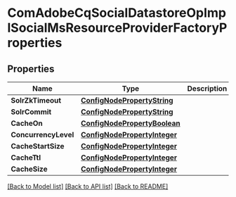 # ComAdobeCqSocialDatastoreOpImplSocialMsResourceProviderFactoryProperties

## Properties
Name | Type | Description | Notes
------------ | ------------- | ------------- | -------------
**SolrZkTimeout** | [**ConfigNodePropertyString**](configNodePropertyString.md) |  | [optional] 
**SolrCommit** | [**ConfigNodePropertyString**](configNodePropertyString.md) |  | [optional] 
**CacheOn** | [**ConfigNodePropertyBoolean**](configNodePropertyBoolean.md) |  | [optional] 
**ConcurrencyLevel** | [**ConfigNodePropertyInteger**](configNodePropertyInteger.md) |  | [optional] 
**CacheStartSize** | [**ConfigNodePropertyInteger**](configNodePropertyInteger.md) |  | [optional] 
**CacheTtl** | [**ConfigNodePropertyInteger**](configNodePropertyInteger.md) |  | [optional] 
**CacheSize** | [**ConfigNodePropertyInteger**](configNodePropertyInteger.md) |  | [optional] 

[[Back to Model list]](../README.md#documentation-for-models) [[Back to API list]](../README.md#documentation-for-api-endpoints) [[Back to README]](../README.md)


